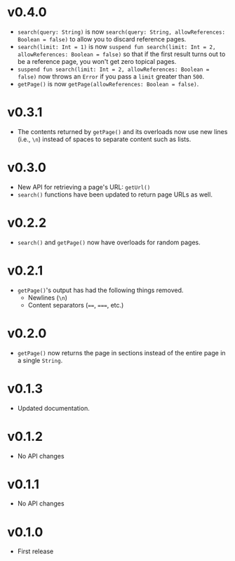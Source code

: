 # v0.4.0

- `search(query: String)` is now `search(query: String, allowReferences: Boolean = false)` to allow you to discard reference pages.
- `search(limit: Int = 1)` is now `suspend fun search(limit: Int = 2, allowReferences: Boolean = false)` so that if the first result turns out to be a reference page, you won't get zero topical pages.
- `suspend fun search(limit: Int = 2, allowReferences: Boolean = false)` now throws an `Error` if you pass a `limit` greater than `500`.
- `getPage()` is now `getPage(allowReferences: Boolean = false)`.

# v0.3.1

- The contents returned by `getPage()` and its overloads now use new lines (i.e., `\n`) instead of spaces to separate content such as lists.

# v0.3.0

- New API for retrieving a page's URL: `getUrl()`
- `search()` functions have been updated to return page URLs as well.

# v0.2.2

- `search()` and `getPage()` now have overloads for random pages.

# v0.2.1

- `getPage()`'s output has had the following things removed.
    - Newlines (`\n`)
    - Content separators (`==`, `===`, etc.)

# v0.2.0

- `getPage()` now returns the page in sections instead of the entire page in a single `String`.

# v0.1.3

- Updated documentation.

# v0.1.2

- No API changes

# v0.1.1

- No API changes

# v0.1.0

- First release